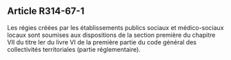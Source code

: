## Article R314-67-1


Les régies créées par les établissements publics sociaux et médico-sociaux locaux sont soumises aux
dispositions de la section première du chapitre VII du titre Ier du livre VI de la première partie du code
général des collectivités territoriales (partie réglementaire).

